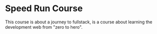 # Speed Run Course

This course is about a journey to fullstack, is a course about learning the development web from "zero to hero".